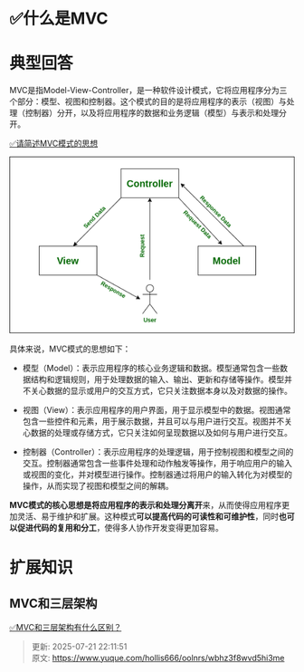 # ✅什么是MVC

# 典型回答


MVC是指Model-View-Controller，是一种软件设计模式，它将应用程序分为三个部分：模型、视图和控制器。这个模式的目的是将应用程序的表示（视图）与处理（控制器）分开，以及将应用程序的数据和业务逻辑（模型）与表示和处理分开。



[✅请简述MVC模式的思想](https://www.yuque.com/hollis666/oolnrs/hq5t8ratxwi3sg9s)



![1697714560316-8bd55f13-9e31-4066-8f94-46c05ad6d52f.png](./img/erWl2Kk4eNYQ8xxt/1697714560316-8bd55f13-9e31-4066-8f94-46c05ad6d52f-635815.png)



具体来说，MVC模式的思想如下：

+ 模型（Model）：表示应用程序的核心业务逻辑和数据。模型通常包含一些数据结构和逻辑规则，用于处理数据的输入、输出、更新和存储等操作。模型并不关心数据的显示或用户的交互方式，它只关注数据本身以及对数据的操作。



+ 视图（View）：表示应用程序的用户界面，用于显示模型中的数据。视图通常包含一些控件和元素，用于展示数据，并且可以与用户进行交互。视图并不关心数据的处理或存储方式，它只关注如何呈现数据以及如何与用户进行交互。



+ 控制器（Controller）：表示应用程序的处理逻辑，用于控制视图和模型之间的交互。控制器通常包含一些事件处理和动作触发等操作，用于响应用户的输入或视图的变化，并对模型进行操作。控制器通过将用户的输入转化为对模型的操作，从而实现了视图和模型之间的解耦。



**MVC模式的核心思想是将应用程序的表示和处理分离开**来，从而使得应用程序更加灵活、易于维护和扩展。这种模式**可以提高代码的可读性和可维护性**，同时**也可以促进代码的复用和分工**，使得多人协作开发变得更加容易。



# 扩展知识


## MVC和三层架构
[✅MVC和三层架构有什么区别？](https://www.yuque.com/hollis666/oolnrs/cgfbog294z86gbfz)



> 更新: 2025-07-21 22:11:51  
> 原文: <https://www.yuque.com/hollis666/oolnrs/wbhz3f8wvd5hi3me>